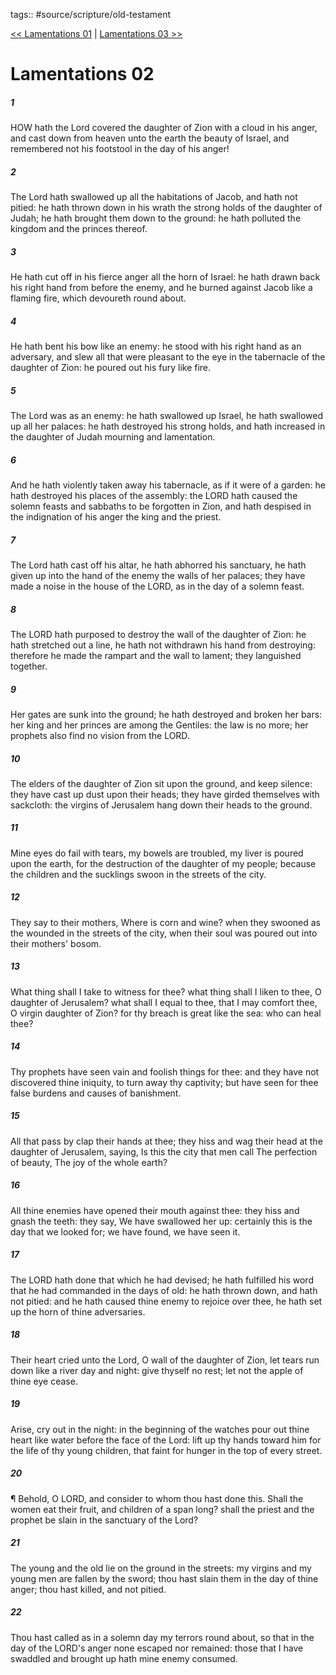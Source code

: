 tags:: #source/scripture/old-testament

[<< Lamentations 01](/Old_Testament/25_Lamentations/Lamentations_01.md) | [Lamentations 03 >>](/Old_Testament/25_Lamentations/Lamentations_03.md)

# Lamentations 02

##### 1

HOW hath the Lord covered the daughter of Zion with a cloud in his anger, and cast down from heaven unto the earth the beauty of Israel, and remembered not his footstool in the day of his anger!

##### 2

The Lord hath swallowed up all the habitations of Jacob, and hath not pitied: he hath thrown down in his wrath the strong holds of the daughter of Judah; he hath brought them down to the ground: he hath polluted the kingdom and the princes thereof.

##### 3

He hath cut off in his fierce anger all the horn of Israel: he hath drawn back his right hand from before the enemy, and he burned against Jacob like a flaming fire, which devoureth round about.

##### 4

He hath bent his bow like an enemy: he stood with his right hand as an adversary, and slew all that were pleasant to the eye in the tabernacle of the daughter of Zion: he poured out his fury like fire.

##### 5

The Lord was as an enemy: he hath swallowed up Israel, he hath swallowed up all her palaces: he hath destroyed his strong holds, and hath increased in the daughter of Judah mourning and lamentation.

##### 6

And he hath violently taken away his tabernacle, as if it were of a garden: he hath destroyed his places of the assembly: the LORD hath caused the solemn feasts and sabbaths to be forgotten in Zion, and hath despised in the indignation of his anger the king and the priest.

##### 7

The Lord hath cast off his altar, he hath abhorred his sanctuary, he hath given up into the hand of the enemy the walls of her palaces; they have made a noise in the house of the LORD, as in the day of a solemn feast.

##### 8

The LORD hath purposed to destroy the wall of the daughter of Zion: he hath stretched out a line, he hath not withdrawn his hand from destroying: therefore he made the rampart and the wall to lament; they languished together.

##### 9

Her gates are sunk into the ground; he hath destroyed and broken her bars: her king and her princes are among the Gentiles: the law is no more; her prophets also find no vision from the LORD.

##### 10

The elders of the daughter of Zion sit upon the ground, and keep silence: they have cast up dust upon their heads; they have girded themselves with sackcloth: the virgins of Jerusalem hang down their heads to the ground.

##### 11

Mine eyes do fail with tears, my bowels are troubled, my liver is poured upon the earth, for the destruction of the daughter of my people; because the children and the sucklings swoon in the streets of the city.

##### 12

They say to their mothers, Where is corn and wine? when they swooned as the wounded in the streets of the city, when their soul was poured out into their mothers' bosom.

##### 13

What thing shall I take to witness for thee? what thing shall I liken to thee, O daughter of Jerusalem? what shall I equal to thee, that I may comfort thee, O virgin daughter of Zion? for thy breach is great like the sea: who can heal thee?

##### 14

Thy prophets have seen vain and foolish things for thee: and they have not discovered thine iniquity, to turn away thy captivity; but have seen for thee false burdens and causes of banishment.

##### 15

All that pass by clap their hands at thee; they hiss and wag their head at the daughter of Jerusalem, saying, Is this the city that men call The perfection of beauty, The joy of the whole earth?

##### 16

All thine enemies have opened their mouth against thee: they hiss and gnash the teeth: they say, We have swallowed her up: certainly this is the day that we looked for; we have found, we have seen it.

##### 17

The LORD hath done that which he had devised; he hath fulfilled his word that he had commanded in the days of old: he hath thrown down, and hath not pitied: and he hath caused thine enemy to rejoice over thee, he hath set up the horn of thine adversaries.

##### 18

Their heart cried unto the Lord, O wall of the daughter of Zion, let tears run down like a river day and night: give thyself no rest; let not the apple of thine eye cease.

##### 19

Arise, cry out in the night: in the beginning of the watches pour out thine heart like water before the face of the Lord: lift up thy hands toward him for the life of thy young children, that faint for hunger in the top of every street.

##### 20

¶ Behold, O LORD, and consider to whom thou hast done this. Shall the women eat their fruit, and children of a span long? shall the priest and the prophet be slain in the sanctuary of the Lord?

##### 21

The young and the old lie on the ground in the streets: my virgins and my young men are fallen by the sword; thou hast slain them in the day of thine anger; thou hast killed, and not pitied.

##### 22

Thou hast called as in a solemn day my terrors round about, so that in the day of the LORD's anger none escaped nor remained: those that I have swaddled and brought up hath mine enemy consumed.
